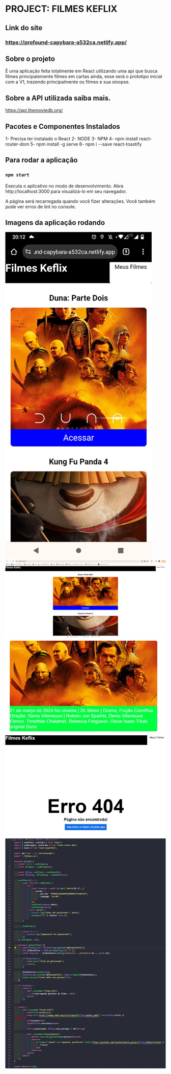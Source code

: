# PROJECT: FILMES KEFLIX
## Link do site
### https://profound-capybara-a532ca.netlify.app/

## Sobre o projeto
È uma aplicação feita totalmente em React
utilizando uma api que busca filmes principalemente filmes em cartas 
ainda, esse será o prototipo inicial com a V1, trazendo principalmente os 
filmes e sua sinopse.

## Sobre a API utilizada saiba mais.
https://api.themoviedb.org/

## Pacotes e Componentes Instalados
 
1- Precisa ter instalado o React
2- NODE
3- NPM
4- npm install react-router-dom
5- npm install -g serve
6- npm i --save react-toastify

## Para rodar a aplicação
### `npm start`

Executa o aplicativo no modo de desenvolvimento.
Abra http://localhost:3000 para visualizá-lo em seu navegador.

A página será recarregada quando você fizer alterações.
Você também pode ver erros de lint no console.

## Imagens da aplicação rodando
![alt text](public/imagem/responsivomobile.jpeg)
![Imagem da Home](public/imagem/home.jpeg)
![Imagem sobre as caracteristicas do filme](public/imagem/sobre.jpeg)
![Imagem de quando o filme esta com algum erro ao traser sua sinopse](public/imagem/paginadeerro.jpeg)
![Imagem de um pedaço do codigo](public/imagem/partedocodigo.jpeg)
